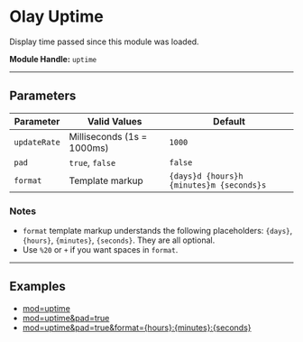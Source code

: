 # Olay Uptime

Display time passed since this module was loaded.

**Module Handle:** `uptime`

---

## Parameters

| Parameter    | Valid Values               | Default                                  |
|--------------|----------------------------|------------------------------------------|
| `updateRate` | Milliseconds (1s = 1000ms) | `1000`                                   |
| `pad`        | `true`, `false`            | `false`                                  |
| `format`     | Template markup            | `{days}d {hours}h {minutes}m {seconds}s` |

### Notes

- `format` template markup understands the following placeholders: `{days}`, `{hours}`, `{minutes}`, `{seconds}`. They are all optional.
- Use `%20` or `+` if you want spaces in `format`.

---

## Examples

- [mod=uptime](https://etrusci.org/tool/olay/?mod=uptime)
- [mod=uptime&pad=true](https://etrusci.org/tool/olay/?mod=uptime&pad=true)
- [mod=uptime&pad=true&format={hours}:{minutes}:{seconds}](https://etrusci.org/tool/olay/?mod=uptime&pad=true&format={hours}:{minutes}:{seconds})
